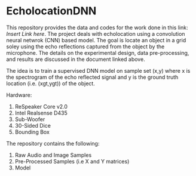 # EcholocationDNN

This repository provides the data and codes for the work done in this link: *Insert Link here*. The project deals with echolocation using a convolution neural netwrok (CNN) based model. The goal is locate an object in a grid soley using the echo reflections captured from the object by the microphone. The details on the experimental design, data pre-processing, and results are discussed in the document linked above.

The idea is to train a supervised DNN model on sample set (x,y) where x is the spectrogram of the echo reflected signal and y is the ground truth location (i.e. (xgt,ygt)) of the object. 

Hardware:
  1) ReSpeaker Core v2.0
  2) Intel Realsense D435
  3) Sub-Woofer
  4) 30-Sided Dice
  5) Bounding Box

The repository contains the following:
  1) Raw Audio and Image Samples
  2) Pre-Processed Samples (i.e X and Y matrices)
  3) Model 
